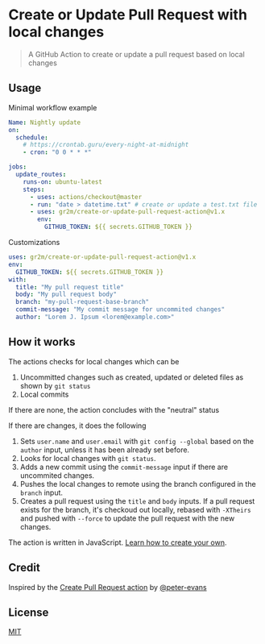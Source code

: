 # Create or Update Pull Request with local changes

> A GitHub Action to create or update a pull request based on local changes

## Usage

Minimal workflow example

```yml
Name: Nightly update
on:
  schedule:
    # https://crontab.guru/every-night-at-midnight
    - cron: "0 0 * * *"

jobs:
  update_routes:
    runs-on: ubuntu-latest
    steps:
      - uses: actions/checkout@master
      - run: "date > datetime.txt" # create or update a test.txt file
      - uses: gr2m/create-or-update-pull-request-action@v1.x
        env:
          GITHUB_TOKEN: ${{ secrets.GITHUB_TOKEN }}
```

Customizations

```yml
uses: gr2m/create-or-update-pull-request-action@v1.x
env:
  GITHUB_TOKEN: ${{ secrets.GITHUB_TOKEN }}
with:
  title: "My pull request title"
  body: "My pull request body"
  branch: "my-pull-request-base-branch"
  commit-message: "My commit message for uncommited changes"
  author: "Lorem J. Ipsum <lorem@example.com>"
```

## How it works

The actions checks for local changes which can be

1. Uncommitted changes such as created, updated or deleted files as shown by `git status`
2. Local commits

If there are none, the action concludes with the "neutral" status

If there are changes, it does the following

1. Sets `user.name` and `user.email` with `git config --global` based on the `author` input, unless it has been already set before.
2. Looks for local changes with `git status`.
3. Adds a new commit using the `commit-message` input if there are uncommited changes.
4. Pushes the local changes to remote using the branch configured in the `branch` input.
5. Creates a pull request using the `title` and `body` inputs. If a pull request exists for the branch, it's checkoud out locally, rebased with `-XTheirs` and pushed with `--force` to update the pull request with the new changes.

The action is written in JavaScript. [Learn how to create your own](https://help.github.com/en/articles/creating-a-javascript-action).

## Credit

Inspired by the [Create Pull Request action](https://github.com/peter-evans/create-pull-request) by [@peter-evans](https://github.com/peter-evans)

## License

[MIT](LICENSE)
